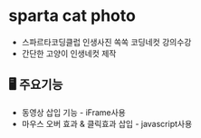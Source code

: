 # sparta cat photo
- 스파르타코딩클럽 인생사진 쏙쏙 코딩네컷 강의수강
- 간단한 고양이 인생네컷 제작

## 🖥️ 주요기능
- 동영상 삽입 기능 - iFrame사용
- 마우스 오버 효과 & 클릭효과 삽입 - javascript사용
